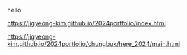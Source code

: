 hello


https://jigyeong-kim.github.io/2024portfolio/index.html

https://jigyeong-kim.github.io/2024portfolio/chungbuk/here_2024/main.html
